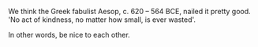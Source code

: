 We think the Greek fabulist Aesop, c. 620 – 564 BCE, nailed it pretty good. 'No act of kindness, no matter how small, is ever wasted'.

In other words, be nice to each other.
